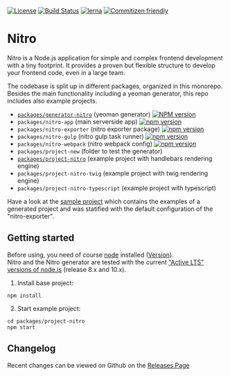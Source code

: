 [![License](https://img.shields.io/badge/license-MIT-green.svg)](http://opensource.org/licenses/MIT) 
[![Build Status](https://travis-ci.org/namics/generator-nitro.svg?branch=master)](https://travis-ci.org/namics/generator-nitro)
[![lerna](https://img.shields.io/badge/maintained%20with-lerna-cc00ff.svg)](https://lernajs.io/)
[![Commitizen friendly](https://img.shields.io/badge/commitizen-friendly-brightgreen.svg)](http://commitizen.github.io/cz-cli/)

# Nitro

Nitro is a Node.js application for simple and complex frontend development with a tiny footprint.
It provides a proven but flexible structure to develop your frontend code, even in a large team.

The codebase is split up in different packages, organized in this monorepo.
Besides the main functionality including a yeoman generator, this repo includes also example projects.

* [`packages/generator-nitro`](./packages/generator-nitro) (yeoman generator) [![NPM version](https://badge.fury.io/js/generator-nitro.svg)](https://npmjs.org/package/generator-nitro) 
* `packages/nitro-app` (main serverside app) [![npm version](https://badge.fury.io/js/%40nitro%2Fapp.svg)](https://badge.fury.io/js/%40nitro%2Fapp)
* `packages/nitro-exporter` (nitro exporter package) [![npm version](https://badge.fury.io/js/%40nitro%2Fexporter.svg)](https://badge.fury.io/js/%40nitro%2Fexporter)
* `packages/nitro-gulp` (nitro gulp task runner) [![npm version](https://badge.fury.io/js/%40nitro%2Fgulp.svg)](https://badge.fury.io/js/%40nitro%2Fgulp)
* `packages/nitro-webpack` (nitro webpack config) [![npm version](https://badge.fury.io/js/%40nitro%2Fwebpack.svg)](https://badge.fury.io/js/%40nitro%2Fwebpack)
* `packages/project-new` (folder to test the generator)
* [`packages/project-nitro`](./packages/project-nitro) (example project with handlebars rendering engine)
* `packages/project-nitro-twig` (example project with twig rendering engine)
* `packages/project-nitro-typescript` (example project with typescript)

Have a look at the [sample project](https://nitro-project-test.netlify.com/) 
which contains the examples of a generated project and was statified with the default configuration of the "nitro-exporter".

## Getting started

Before using, you need of course [node](https://nodejs.org/) installed ([Version](.node-version)).  
Nitro and the Nitro generator are tested with the current 
["Active LTS" versions of node.js](https://github.com/nodejs/Release#release-schedule) (release 8.x and 10.x).

1.  Install base project:

```
npm install
```

2.  Start example project:

```
cd packages/project-nitro
npm start
```

## Changelog

Recent changes can be viewed on Github on the [Releases Page](https://github.com/namics/generator-nitro/releases)
